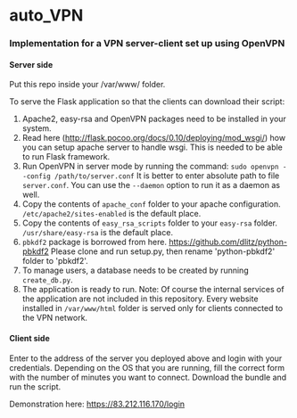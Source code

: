 # auto_VPN
### Implementation for a VPN server-client set up using OpenVPN

#### Server side
Put this repo inside your /var/www/ folder.

To serve the Flask application so that the clients can download their script:
1. Apache2, easy-rsa and OpenVPN packages need to be installed in your system.
2. Read here (http://flask.pocoo.org/docs/0.10/deploying/mod_wsgi/) how you can setup apache server
to handle wsgi. This is needed to be able to run Flask framework.
3. Run OpenVPN in server mode by running the command:
    `sudo openvpn --config /path/to/server.conf`
It is better to enter absolute path to file `server.conf`. You can use the `--daemon` option to run it as a
daemon as well.
4. Copy the contents of `apache_conf` folder to your apache configuration. `/etc/apache2/sites-enabled` is the default place.
5. Copy the contents of `easy_rsa_scripts` folder to your `easy-rsa` folder. `/usr/share/easy-rsa` is the default place.
6. `pbkdf2` package is borrowed from here. https://github.com/dlitz/python-pbkdf2 Please clone and run 
setup.py, then rename 'python-pbkdf2' folder to 'pbkdf2'.
7. To manage users, a database needs to be created by running `create_db.py`.
8. The application is ready to run. Note: Of course the internal services of the application are not included in this repository. Every website installed in `/var/www/html` folder is served only for clients connected to the VPN network.

#### Client side
Enter to the address of the server you deployed above and login with your credentials. Depending on the OS that you are running, fill the correct form with the number of minutes you want to connect. Download the bundle and run the script.

Demonstration here: https://83.212.116.170/login
